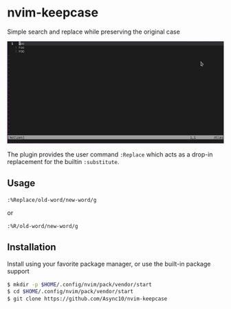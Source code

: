 # nvim-keepcase

Simple search and replace while preserving the original case

<div align=center>
  <img src="./keepcase.gif">
</div>

The plugin provides the user command `:Replace` which acts as a drop-in replacement for the builtin `:substitute`.

## Usage

```
:%Replace/old-word/new-word/g
```

or

```
:%R/old-word/new-word/g
```

## Installation

Install using your favorite package manager, or use the built-in package support

```bash
$ mkdir -p $HOME/.config/nvim/pack/vendor/start
$ cd $HOME/.config/nvim/pack/vendor/start
$ git clone https://github.com/Async10/nvim-keepcase
```
